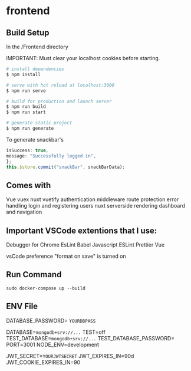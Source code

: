 # frontend

## Build Setup

In the /Frontend directory

IMPORTANT: Must clear your localhost cookies before starting.

```bash
# install dependencies
$ npm install

# serve with hot reload at localhost:3000
$ npm run serve

# build for production and launch server
$ npm run build
$ npm run start

# generate static project
$ npm run generate
```

To generate snackbar's
```javascript const snackBarData = {
isSuccess: true,
message: "Successfully logged in",
};
this.$store.commit("snackBar", snackBarData);
```
## Comes with
Vue
vuex
nuxt
vuetify
authentication middleware
route protection
error handling
login and registering users
nuxt serverside rendering
dashboard and navigation

## Important VSCode extentions that I use:

Debugger for Chrome
EsLint
Babel Javascript
ESLint
Prettier
Vue

vsCode preference "format on save" is turned on

## Run Command

`sudo docker-compose up --build`

## ENV File

DATABASE_PASSWORD= `YOURDBPASS`

DATABASE=`mongodb+srv://...`
TEST=off
TEST_DATABASE=`mongodb+srv://...`
TEST_DATABASE_PASSWORD=
PORT=3001
NODE_ENV=development

JWT_SECRET=`YOURJWTSECRET`
JWT_EXPIRES_IN=90d
JWT_COOKIE_EXPIRES_IN=90